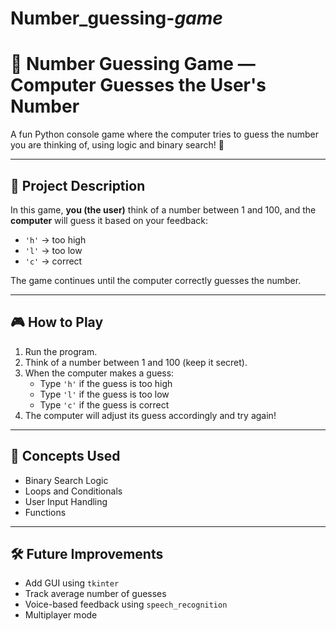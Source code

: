 # Number_guessing-_game_
# 🤖 Number Guessing Game — Computer Guesses the User's Number

A fun Python console game where the computer tries to guess the number you are thinking of, using logic and binary search! 🎯

---

## 📌 Project Description

In this game, **you (the user)** think of a number between 1 and 100, and the **computer** will guess it based on your feedback:

- `'h'` → too high  
- `'l'` → too low  
- `'c'` → correct  

The game continues until the computer correctly guesses the number.

---

## 🎮 How to Play

1. Run the program.
2. Think of a number between 1 and 100 (keep it secret).
3. When the computer makes a guess:
   - Type `'h'` if the guess is too high  
   - Type `'l'` if the guess is too low  
   - Type `'c'` if the guess is correct  
4. The computer will adjust its guess accordingly and try again!

---

## 🧠 Concepts Used

- Binary Search Logic
- Loops and Conditionals
- User Input Handling
- Functions

---

## 🛠️ Future Improvements

- Add GUI using `tkinter`
- Track average number of guesses
- Voice-based feedback using `speech_recognition`
- Multiplayer mode


